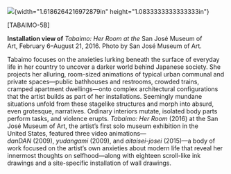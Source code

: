 ![](media/image1.png){width="1.6186264216972879in" height="1.0833333333333333in"}

\[TABAIMO-5B\]

**Installation view of** *Tabaimo: Her Room at the* San José Museum of Art, February 6–August 21, 2016. Photo by San José Museum of Art.

Tabaimo focuses on the anxieties lurking beneath the surface of everyday life in her country to uncover a darker world behind Japanese society. She projects her alluring, room-sized animations of typical urban communal and private spaces—public bathhouses and restrooms, crowded trains, cramped apartment dwellings—onto complex architectural configurations that the artist builds as part of her installations. Seemingly mundane situations unfold from these stagelike structures and morph into absurd, even grotesque, narratives. Ordinary interiors mutate, isolated body parts perform tasks, and violence erupts. *Tabaimo: Her Room* (2016) at the San José Museum of Art, the artist’s first solo museum exhibition in the United States, featured three video animations—*danDAN* (2009), *yudangami* (2009), and *aitaisei-josei* (2015)—a body of work focused on the artist’s own anxieties about modern life that reveal her innermost thoughts on selfhood—along with eighteen scroll-like ink drawings and a site-specific installation of wall drawings.
